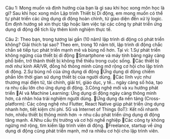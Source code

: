 Câu 1: Mong muốn và định hướng của bạn là gì sau khi học xong môn học là gì?
Sau khi học xong môn Lập trình Thiết bị Di động, em mong muốn có thể tự phát triển các ứng dụng di động hoàn chỉnh, từ giao diện đến xử lý logic. Em định hướng sẽ xin thực tập hoặc làm việc tại các công ty phát triển ứng dụng di động để tích lũy thêm kinh nghiệm thực tế.

Câu 2: Theo bạn, trong tương lai gần (10 năm) lập trình di động có phát triển không? Giải thích tại sao?
Theo em, trong 10 năm tới, lập trình di động chắc chắn sẽ tiếp tục phát triển mạnh mẽ và bùng nổ hơn. Tại vì:
1.Sự phát triển không ngừng của thiết bị di động
Smartphone và máy tính bảng ngày càng phổ biến, trở thành thiết bị không thể thiếu trong cuộc sống.
Các thiết bị mới như kính AR/VR, đồng hồ thông minh cũng mở rộng cơ hội cho lập trình di động.
2.Sự bùng nổ của ứng dụng di động
Ứng dụng di động chiếm phần lớn thời gian sử dụng thiết bị của người dùng.
Các lĩnh vực như thương mại điện tử, tài chính, giải trí, giáo dục, y tế… ngày càng số hóa, tạo ra nhu cầu lớn cho ứng dụng di động.
3.Công nghệ mới và xu hướng phát triển
AI và Machine Learning: Ứng dụng di động ngày càng thông minh hơn, cá nhân hóa trải nghiệm người dùng.
Ứng dụng đa nền tảng (Cross-platform): Các công nghệ như Flutter, React Native giúp phát triển ứng dụng nhanh hơn, tiết kiệm chi phí.
5G và Internet of Things (IoT): Kết nối nhanh hơn, nhiều thiết bị thông minh hơn → nhu cầu phát triển ứng dụng di động tăng mạnh.
4.Nhu cầu thị trường và cơ hội nghề nghiệp
Các công ty không ngừng mở rộng, tìm kiếm lập trình viên di động.
Freelance, startup về ứng dụng di động cũng phát triển mạnh, mở ra nhiều cơ hội cho lập trình viên.
